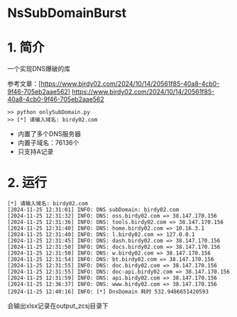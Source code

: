 # NsSubDomainBurst

# 1. 简介
一个实现DNS爆破的库

参考文章：[https://www.birdy02.com/2024/10/14/20561f85-40a8-4cb0-9f46-705eb2aae562] https://www.birdy02.com/2024/10/14/20561f85-40a8-4cb0-9f46-705eb2aae562
```
>> python onlySubDomain.py
>> [*] 请输入域名: birdy02.com
```
* 内置了多个DNS服务器
* 内置子域名：76136个
* 只支持A记录
# 2. 运行
```
[*] 请输入域名: birdy02.com
[2024-11-25 12:31:01] INFO: DNS subDomain: birdy02.com
[2024-11-25 12:31:32] INFO: DNS: oss.birdy02.com => 38.147.170.156
[2024-11-25 12:31:36] INFO: DNS: tools.birdy02.com => 38.147.170.156
[2024-11-25 12:31:40] INFO: DNS: home.birdy02.com => 10.16.3.1
[2024-11-25 12:31:40] INFO: DNS: l.birdy02.com => 127.0.0.1
[2024-11-25 12:31:45] INFO: DNS: dash.birdy02.com => 38.147.170.156
[2024-11-25 12:31:50] INFO: DNS: docs.birdy02.com => 38.147.170.156
[2024-11-25 12:31:50] INFO: DNS: w.birdy02.com => 38.147.170.156
[2024-11-25 12:31:54] INFO: DNS: bt.birdy02.com => 38.147.170.156
[2024-11-25 12:31:55] INFO: DNS: doc.birdy02.com => 38.147.170.156
[2024-11-25 12:31:55] INFO: DNS: doc-api.birdy02.com => 38.147.170.156
[2024-11-25 12:31:59] INFO: DNS: api.birdy02.com => 38.147.170.156
[2024-11-25 12:36:37] INFO: DNS: www.birdy02.com => 38.147.170.156
[2024-11-25 12:40:16] INFO: [*] DnsDomain 耗时 532.9486651420593
```

会输出xlsx记录在output_zcsj目录下
